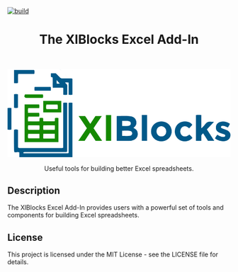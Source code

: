 [![build](https://github.com/charliebone/xlblocks/actions/workflows/build.yml/badge.svg)](https://github.com/charliebone/xlblocks/actions/workflows/build.yml)

<h1 align="center">The XlBlocks Excel Add-In</h1> 
<br>
<p align="center">
  <a href="https://excel-blocks.net/">
    <img alt="XlBlocks logo" title="XlBlocks" src="https://github.com/charliebone/xlblocks/blob/main/src/xlBlocks.AddIn/Resources/xlblocks_logo.png?raw=true" width="650">
  </a>
</p>

<p align="center">
   Useful tools for building better Excel spreadsheets.
</p>


## Description

The XlBlocks Excel Add-In provides users with a powerful set of tools and components for building Excel spreadsheets.


## License

This project is licensed under the MIT License - see the LICENSE file for details.
